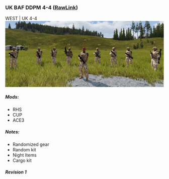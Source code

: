 ### UK BAF DDPM 4-4  ([RawLink](https://raw.githubusercontent.com/rempopo/Gear_Kits_Collection/master/West/UK%20BAF%20DDPM%204-4/Kits%20BAF%20DDPM.sqf))
WEST | UK 4-4 
<br />
<img src="https://raw.githubusercontent.com/rempopo/Gear_Kits_Collection/master/West/UK%20BAF%20DDPM%204-4/ddpm_overview.jpg" />

##### Mods:
- RHS
- CUP
- ACE3

##### Notes:
- Randomized gear
- Random kit
- Night Items
- Cargo kit

##### Revision 1
